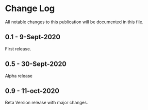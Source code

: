 # Change Log

All notable changes to this publication will be documented in this file.

## 0.1 - 9-Sept-2020
First release.

## 0.5 - 30-Sept-2020
Alpha release

## 0.9 - 11-oct-2020
Beta Version release with major changes.
